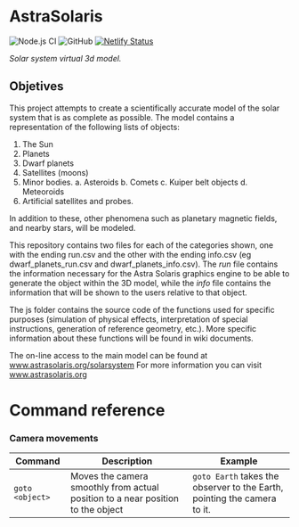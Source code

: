# AstraSolaris
![Node.js CI](https://github.com/SEscobedo/AstraSolaris/workflows/Node.js%20CI/badge.svg)
![GitHub](https://img.shields.io/github/license/SEscobedo/AstraSolaris)
[![Netlify Status](https://api.netlify.com/api/v1/badges/fb766ed0-27e1-4c4e-82bf-a0fd455113a6/deploy-status)](https://app.netlify.com/sites/astrasolaris/deploys)

_Solar system virtual 3d model._

## Objetives
This project attempts to create a scientifically accurate model of the solar system that is as complete as possible.
The model contains a representation of the following lists of objects:

1. The Sun
2. Planets
3. Dwarf planets
3. Satellites (moons)
4. Minor bodies.
  a. Asteroids
  b. Comets
  c. Kuiper belt objects
  d. Meteoroids
5. Artificial satellites and probes.

In addition to these, other phenomena such as planetary magnetic fields, and nearby stars, will be modeled.

This repository contains two files for each of the categories shown, one with the ending run.csv and the other with the ending info.csv (eg dwarf_planets_run.csv and dwarf_planets_info.csv). The _run_ file contains the information necessary for the Astra Solaris graphics engine to be able to generate the object within the 3D model, while the _info_ file contains the information that will be shown to the users relative to that object.

The js folder contains the source code of the functions used for specific purposes (simulation of physical effects, interpretation of special instructions, generation of reference geometry, etc.). More specific information about these functions will be found in wiki documents.

The on-line access to the main model can be found at www.astrasolaris.org/solarsystem
For more information you can visit www.astrasolaris.org

# Command reference

###  Camera movements
Command | Description | Example
---------------- | --------------------- | ---------------
`goto <object>` | Moves the camera smoothly from actual position to a near position to the object | `goto Earth` takes the observer to the Earth, pointing the camera to it.




